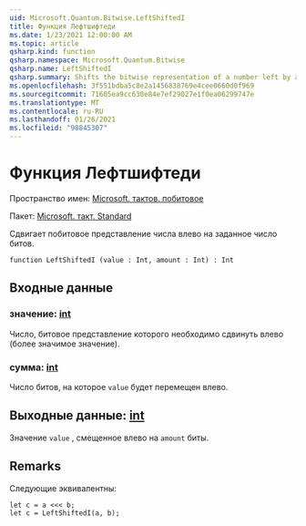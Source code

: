 ```yaml
---
uid: Microsoft.Quantum.Bitwise.LeftShiftedI
title: Функция Лефтшифтеди
ms.date: 1/23/2021 12:00:00 AM
ms.topic: article
qsharp.kind: function
qsharp.namespace: Microsoft.Quantum.Bitwise
qsharp.name: LeftShiftedI
qsharp.summary: Shifts the bitwise representation of a number left by a given number of bits.
ms.openlocfilehash: 3f551bdba5c8e2a1456838769e4cee0660d0f969
ms.sourcegitcommit: 71605ea9cc630e84e7ef29027e1f0ea06299747e
ms.translationtype: MT
ms.contentlocale: ru-RU
ms.lasthandoff: 01/26/2021
ms.locfileid: "98845307"
---
```

# <a name="leftshiftedi-function"></a>Функция Лефтшифтеди

Пространство имен: [Microsoft. тактов. побитовое](xref:Microsoft.Quantum.Bitwise)

Пакет: [Microsoft. такт. Standard](https://nuget.org/packages/Microsoft.Quantum.Standard)


Сдвигает побитовое представление числа влево на заданное число битов.

```qsharp
function LeftShiftedI (value : Int, amount : Int) : Int
```


## <a name="input"></a>Входные данные

### <a name="value--int"></a>значение: [int](xref:microsoft.quantum.lang-ref.int)

Число, битовое представление которого необходимо сдвинуть влево (более значимое значение).


### <a name="amount--int"></a>сумма: [int](xref:microsoft.quantum.lang-ref.int)

Число битов, на которое `value` будет перемещен влево.



## <a name="output--int"></a>Выходные данные: [int](xref:microsoft.quantum.lang-ref.int)

Значение `value` , смещенное влево на `amount` биты.

## <a name="remarks"></a>Remarks

Следующие эквивалентны:

```qsharp
let c = a <<< b;
let c = LeftShiftedI(a, b);
```